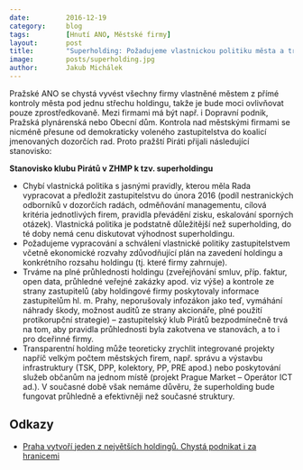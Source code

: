 ```yaml
---
date:         2016-12-19
category:     blog
tags:         [Hnutí ANO, Městské firmy]
layout:       post
title:        "Superholding: Požadujeme vlastnickou politiku města a transparentnost" 
image:        posts/superholding.jpg
author:       Jakub Michálek
---
```


Pražské ANO se chystá vyvést všechny firmy vlastněné městem z přímé kontroly města pod jednu střechu holdingu, takže je bude moci ovlivňovat pouze zprostředkovaně. Mezi firmami má být např. i Dopravní podnik, Pražská plynárenská nebo Obecní dům. Kontrola nad městskými firmami se nicméně přesune od demokraticky voleného zastupitelstva do koalicí jmenovaných dozorčích rad. Proto pražští Piráti přijali následující stanovisko: 

**Stanovisko klubu Pirátů v ZHMP k tzv. superholdingu**

* Chybí vlastnická politika s jasnými pravidly, kterou měla Rada vypracovat a předložit zastupitelstvu do února 2016 (podíl nestranických odborníků v dozorčích radách, odměňování managementu, cílová kritéria jednotlivých firem, pravidla převádění zisku, eskalování sporných otázek). Vlastnická politika je podstatně důležitější než superholding, do té doby nemá cenu diskutovat výhodnost superholdingu.
* Požadujeme vypracování a schválení vlastnické politiky zastupitelstvem včetně ekonomické rozvahy zdůvodňující plán na zavedení holdingu a konkrétního rozsahu holdingu (tj. které firmy zahrnuje).
* Trváme na plné průhlednosti holdingu (zveřejňování smluv, příp. faktur, open data, průhledné veřejné zakázky apod. viz výše) a kontrole ze strany zastupitelů (aby holdingové firmy poskytovaly informace zastupitelům hl. m. Prahy, neporušovaly infozákon jako teď, vymáhání náhrady škody, možnost auditů ze strany akcionáře, plné použití protikorupční strategie) – zastupitelský klub Pirátů bezpodmínečně trvá na tom, aby pravidla průhlednosti byla zakotvena ve stanovách, a to i pro dceřinné firmy.
* Transparentní holding může teoreticky zrychlit integrované projekty napříč velkým počtem městských firem, např. správu a výstavbu infrastruktury (TSK, DPP, kolektory, PP, PRE apod.) nebo poskytování služeb občanům na jednom místě (projekt Prague Market – Operátor ICT ad.). V současné době však nemáme důvěru, že superholding bude fungovat průhledně a efektivněji než současné struktury.



## Odkazy 

* [Praha vytvoří jeden z největších holdingů. Chystá podnikat i za hranicemi](http://www.info.cz/cesko/praha-vytvori-jeden-z-nejvetsich-holdingu-ceska-podnikat-by-mohl-i-za-hranicemi-1944.html)

